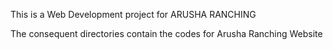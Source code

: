 This is a Web Development project for ARUSHA RANCHING

The consequent directories contain the codes for Arusha Ranching Website
